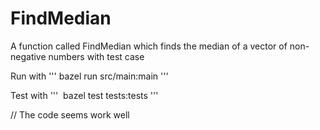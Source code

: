 # FindMedian
A function called FindMedian which finds the ​median​ of a vector of non-negative numbers with test case

Run with
'''
bazel run src/main:main
'''

Test with
'''
​	bazel test tests:tests
'''

// The code seems work well
